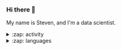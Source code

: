 ### Hi there 👋

My name is Steven, and I'm a data scientist.

<details>
  <summary>:zap: activity</summary>

  <img align="left" alt="my github stats" src="https://github-readme-stats-s-lasch.vercel.app/api?username=s-lasch&theme=transparent&include_all_commits=true&rank_icon=github" />
  
</details>

<details>
  <summary>:zap: languages</summary>

  ![Top Langs](https://github-readme-stats.vercel.app/api/top-langs/?username=s-lasch&layout=compact&theme=transparent)

</details>
